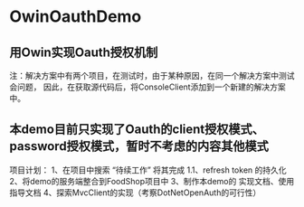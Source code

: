 # OwinOauthDemo
用Owin实现Oauth授权机制
-------------------------------------------------------------------
注：解决方案中有两个项目，在测试时，由于某种原因，在同一个解决方案中测试会问题，
因此，在获取源代码后，将ConsoleClient添加到一个新建的解决方案中。

本demo目前只实现了Oauth的client授权模式、password授权模式，暂时不考虑的内容其他模式
-----------------------------------------------------------------------------
项目计划：
1、在项目中搜索 “待续工作” 将其完成
1.1、refresh token 的持久化
2、将demo的服务端整合到FoodShop项目中
3、制作本demo的 实现文档、使用指导文档
4、探索MvcClient的实现（考察DotNetOpenAuth的可行性）

